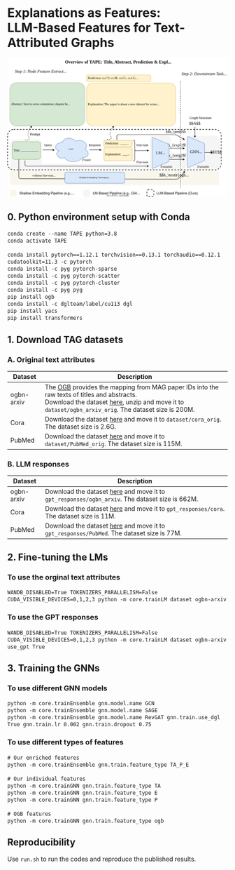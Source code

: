 # Explanations as Features: </br>LLM-Based Features for Text-Attributed Graphs

<img src="./overview.svg">

## 0. Python environment setup with Conda
```
conda create --name TAPE python=3.8
conda activate TAPE

conda install pytorch==1.12.1 torchvision==0.13.1 torchaudio==0.12.1 cudatoolkit=11.3 -c pytorch
conda install -c pyg pytorch-sparse
conda install -c pyg pytorch-scatter
conda install -c pyg pytorch-cluster
conda install -c pyg pyg
pip install ogb
conda install -c dglteam/label/cu113 dgl
pip install yacs
pip install transformers
```


## 1. Download TAG datasets

### A. Original text attributes

| Dataset | Description |
| ----- |  ---- |
| ogbn-arxiv  | The [OGB](https://ogb.stanford.edu/docs/nodeprop/) provides the mapping from MAG paper IDs into the raw texts of titles and abstracts. <br/>Download the dataset [here](https://snap.stanford.edu/ogb/data/misc/ogbn_arxiv/titleabs.tsv.gz), unzip and move it to `dataset/ogbn_arxiv_orig`. The dataset size is 200M.|
|Cora| Download the dataset [here](https://drive.google.com/drive/folders/1qRlKEuxjMJwatHtO2cIYbyVPpCesG4lf?usp=sharing) and move it to `dataset/cora_orig`. The dataset size is 2.6G.|
PubMed | Download the dataset [here](https://drive.google.com/drive/folders/1Wi-9isAxXZ62XkBzTlOhclUbW94vriGr?usp=sharing) and move it to `dataset/PubMed_orig`. The dataset size is 115M.|


### B. LLM responses
| Dataset | Description |
| ----- |  ---- |
| ogbn-arxiv  | Download the dataset [here](https://drive.google.com/drive/folders/1ZO3r6Ek_FJHFEmDX9LeuICy2kT6zX73d?usp=sharing) and move it to `gpt_responses/ogbn_arxiv`. The dataset size is 662M.|
|Cora| Download the dataset [here](https://drive.google.com/drive/folders/1GZnuf22Q7nchvNiOslq4PmM3E-1dpCgi?usp=sharing) and move it to `gpt_responses/cora`. The dataset size is 11M.|
PubMed | Download the dataset [here](https://drive.google.com/drive/folders/1YYuy72om88Pch7YbMLBHUyH4vEseED8B?usp=sharing) and move it to `gpt_responses/PubMed`. The dataset size is 77M.|


## 2. Fine-tuning the LMs
### To use the orginal text attributes
```
WANDB_DISABLED=True TOKENIZERS_PARALLELISM=False CUDA_VISIBLE_DEVICES=0,1,2,3 python -m core.trainLM dataset ogbn-arxiv
```

### To use the GPT responses
```
WANDB_DISABLED=True TOKENIZERS_PARALLELISM=False CUDA_VISIBLE_DEVICES=0,1,2,3 python -m core.trainLM dataset ogbn-arxiv use_gpt True
```


## 3. Training the GNNs

### To use different GNN models
```
python -m core.trainEnsemble gnn.model.name GCN
python -m core.trainEnsemble gnn.model.name SAGE
python -m core.trainEnsemble gnn.model.name RevGAT gnn.train.use_dgl True gnn.train.lr 0.002 gnn.train.dropout 0.75
```

### To use different types of features
```
# Our enriched features
python -m core.trainEnsemble gnn.train.feature_type TA_P_E

# Our individual features
python -m core.trainGNN gnn.train.feature_type TA
python -m core.trainGNN gnn.train.feature_type E
python -m core.trainGNN gnn.train.feature_type P

# OGB features
python -m core.trainGNN gnn.train.feature_type ogb
```

## Reproducibility
Use `run.sh` to run the codes and reproduce the published results.